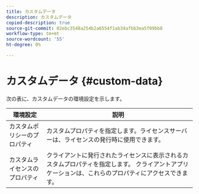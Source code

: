 ```yaml
---
title: カスタムデータ
description: カスタムデータ
copied-description: true
source-git-commit: 02ebc3548a254b2a6554f1ab34afbb3ea5f09bb8
workflow-type: tm+mt
source-wordcount: '55'
ht-degree: 0%

---
```


# カスタムデータ {#custom-data}

次の表に、カスタムデータの環境設定を示します。

| 環境設定 | 説明 |
|---|---|
| カスタムポリシーのプロパティ | カスタムプロパティを指定します。ライセンスサーバーは、ライセンスの発行時に使用できます。 |
| カスタムライセンスのプロパティ | クライアントに発行されたライセンスに表示されるカスタムプロパティを指定します。 クライアントアプリケーションは、これらのプロパティにアクセスできます。 |
